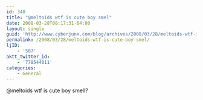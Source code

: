 ```yaml
---
id: 340
title: "@meltoids wtf is cute boy smel"
date: 2008-03-28T08:17:31-04:00
layout: single
guid: 'http://www.cyberjunx.com/blog/archives/2008/03/28/meltoids-wtf-is-cute-boy-smel/'
permalink: /2008/03/28/meltoids-wtf-is-cute-boy-smel/
ljID:
    - '507'
aktt_twitter_id:
    - '778544811'
categories:
    - General
---
```


@meltoids wtf is cute boy smell?
